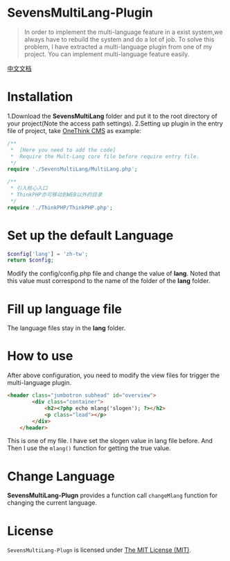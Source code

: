 # SevensMultiLang-Plugin
>In order to implement the multi-language feature in a exist system,we always have to rebuild the system and do a lot of job.
To solve this problem, I have extracted a multi-language plugin from one of my project. You can implement multi-language feature 
easily.

[中文文档](/docs/zh/README.md)

# Installation
1.Download the **SevensMultiLang** folder and put it to the root directory of your project(Note the access path settings).
2.Setting up plugin in the entry file of project, take [OneThink CMS](http://www.onethink.cn/) as example:
```PHP
/**
 *  [Here you need to add the code]
 *  Require the Mult-Lang core file before require entry file.
 */
require './SevensMultiLang/MultiLang.php';

/**
 * 引入核心入口
 * ThinkPHP亦可移动到WEB以外的目录
 */
require './ThinkPHP/ThinkPHP.php';
```
# Set up the default Language
```PHP
$config['lang'] = 'zh-tw';
return $config;
```
Modify the config/config.php file and change the value of **lang**. Noted that this value must correspond 
to the name of the folder of the **lang** folder.

# Fill up language file
The language files stay in the **lang** folder.

# How to use
After above configuration, you need to modify the view files for trigger the multi-language plugin.
```HTML
<header class="jumbotron subhead" id="overview">
        <div class="container">
            <h2><?php echo mlang('slogen'); ?></h2>
            <p class="lead"></p>
        </div>
    </header>
```
This is one of my file. I have set the slogen value in lang file before. And Then I use the ```mlang()``` function for getting
the true value.
# Change Language
**SevensMultiLang-Plugn** provides a function call ```changeMlang``` function for changing the current language.

# License
`SevensMultiLang-Plugn` is licensed under [The MIT License (MIT)](LICENSE).
